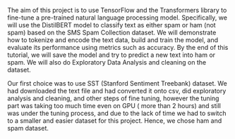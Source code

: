 The aim of this project is to use TensorFlow and the Transformers library to fine-tune a pre-trained natural language processing model. Specifically, we will use the DistilBERT model to classify text as either spam or ham (not spam) based on the SMS Spam Collection dataset. We will demonstrate how to tokenize and encode the text data, build and train the model, and evaluate its performance using metrics such as accuracy. By the end of this tutorial, we will save the model and try to predict a new text into ham or spam. We will also do Exploratory Data Analysis and cleaning on the dataset. 

Our first choice was to use SST (Stanford Sentiment Treebank) dataset. We had downloaded the text file and had converted it onto csv, did exploratory analysis and cleaning, and other steps of fine tuning, however the tuning part was taking too much time even on GPU ( more than 2 hours) and still was under the tuning process, and due to the lack of time we had to switch to a smaller and easier dataset for this project. Hence, we chose ham and spam dataset. 



